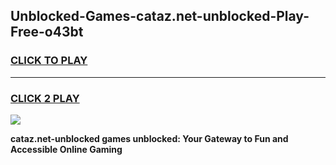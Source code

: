 
## Unblocked-Games-cataz.net-unblocked-Play-Free-o43bt
<h3>
<a href="https://premium76.site?title=cataz.net-unblocked&ref=10A">CLICK TO PLAY</a></h3>
<hr>

<h3>
<a href="https://premium76.site?title=cataz.net-unblocked&ref=10A">CLICK 2 PLAY</a>
  
</h3>

<a href="https://premium76.site?title=cataz.net-unblocked&ref=10A"><img src="https://clearcache.store/games.png"></a>


**cataz.net-unblocked games unblocked: Your Gateway to Fun and Accessible Online Gaming**
